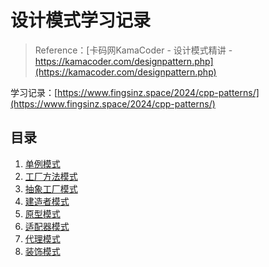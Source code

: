 # 设计模式学习记录

> Reference：[卡码网KamaCoder - 设计模式精讲 - https://kamacoder.com/designpattern.php](https://kamacoder.com/designpattern.php)

学习记录：[https://www.fingsinz.space/2024/cpp-patterns/](https://www.fingsinz.space/2024/cpp-patterns/)

## 目录

1. [单例模式](Singleton/Singleton.hpp)
2. [工厂方法模式](FactoryMethod/FactoryMethod.hpp) 
3. [抽象工厂模式](AbstractFactory/AbstractFactory.hpp)
4. [建造者模式](Builder/Builder.hpp)
5. [原型模式](Prototype/Prototype.hpp)
6. [适配器模式](Adapter/Adapter.hpp)
7. [代理模式](Proxy/Proxy.hpp)
8. [装饰模式](Decorator/Decorator.hpp)